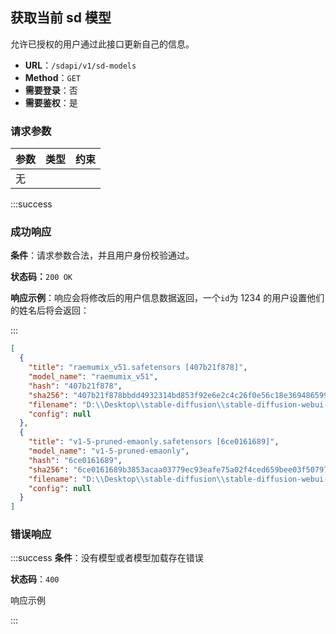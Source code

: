 ## 获取当前 sd 模型

允许已授权的用户通过此接口更新自己的信息。

- **URL**：`/sdapi/v1/sd-models`
- **Method**：`GET`
- **需要登录**：否
- **需要鉴权**：是

### 请求参数

| 参数 | 类型 | 约束 |
| ---- | ---- | ---- |
| 无   |      |      |

:::success

### 成功响应

**条件**：请求参数合法，并且用户身份校验通过。

**状态码：**`200 OK`

**响应示例**：响应会将修改后的用户信息数据返回，一个`id`为 1234 的用户设置他们的姓名后将会返回：

:::

```json
[
  {
    "title": "raemumix_v51.safetensors [407b21f878]",
    "model_name": "raemumix_v51",
    "hash": "407b21f878",
    "sha256": "407b21f878bbdd4932314bd853f92e6e2c4c26f0e56c18e36948659942e95b20",
    "filename": "D:\\Desktop\\stable-diffusion\\stable-diffusion-webui-windows\\models\\Stable-diffusion\\raemumix_v51.safetensors",
    "config": null
  },
  {
    "title": "v1-5-pruned-emaonly.safetensors [6ce0161689]",
    "model_name": "v1-5-pruned-emaonly",
    "hash": "6ce0161689",
    "sha256": "6ce0161689b3853acaa03779ec93eafe75a02f4ced659bee03f50797806fa2fa",
    "filename": "D:\\Desktop\\stable-diffusion\\stable-diffusion-webui-windows\\models\\Stable-diffusion\\v1-5-pruned-emaonly.safetensors",
    "config": null
  }
]
```

### 错误响应

:::success
**条件**：没有模型或者模型加载存在错误

**状态码**：`400`

响应示例

:::
